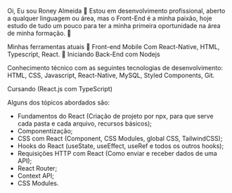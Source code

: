 Oi, Eu sou Roney Almeida 👋 
Estou em desenvolvimento profissional, aberto a qualquer linguagem ou área, mas o Front-End é a minha paixão, hoje estudo de tudo um pouco para ter a minha primeira oportunidade na área de minha formação. 🚀

Minhas ferramentas atuais
📲 Front-end Mobile Com React-Native, HTML, Typescript, React.
📡 Iniciando Back-End com Nodejs


Conhecimento técnico com as seguintes tecnologias de desenvolvimento: HTML, CSS, Javascript, React-Native, MySQL, Styled Components, Git.


Cursando (React.js com TypeScript)

Alguns dos tópicos abordados são:
- Fundamentos do React (Criação de projeto por npx, para que serve cada pasta e cada
arquivo, recursos básicos);
- Componentização;
- CSS com React (Component, CSS Modules, global CSS, TailwindCSS);
- Hooks do React (useState, useEffect, useRef e todos os outros hooks);
- Requisições HTTP com React (Como enviar e receber dados de uma API);
- React Router;
- Context API;
- CSS Modules.
